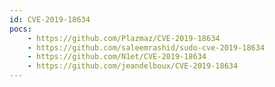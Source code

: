 ```yaml
---
id: CVE-2019-18634
pocs:
    - https://github.com/Plazmaz/CVE-2019-18634
    - https://github.com/saleemrashid/sudo-cve-2019-18634
    - https://github.com/N1et/CVE-2019-18634
    - https://github.com/jeandelboux/CVE-2019-18634
---
```

